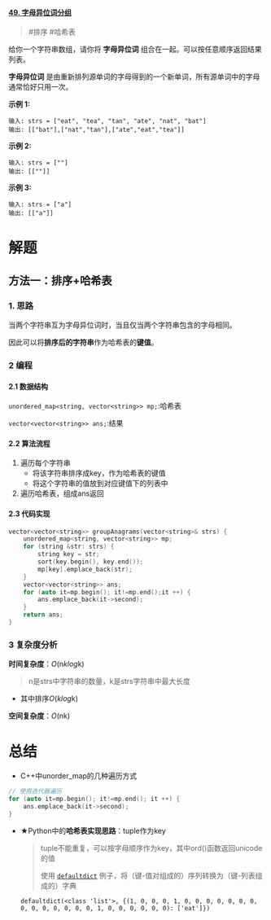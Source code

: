 #### [49. 字母异位词分组](https://leetcode-cn.com/problems/group-anagrams/)

> #排序 #哈希表

给你一个字符串数组，请你将 **字母异位词** 组合在一起。可以按任意顺序返回结果列表。

**字母异位词** 是由重新排列源单词的字母得到的一个新单词，所有源单词中的字母通常恰好只用一次。

 

**示例 1:**

```
输入: strs = ["eat", "tea", "tan", "ate", "nat", "bat"]
输出: [["bat"],["nat","tan"],["ate","eat","tea"]]
```

**示例 2:**

```
输入: strs = [""]
输出: [[""]]
```

**示例 3:**

```
输入: strs = ["a"]
输出: [["a"]]
```

 

# 解题

## 方法一：排序+哈希表

### 1. 思路

当两个字符串互为字母异位词时，当且仅当两个字符串包含的字母相同。

因此可以将**排序后的字符串**作为哈希表的**键值**。


### 2 编程

#### 2.1 数据结构

`unordered_map<string, vector<string>> mp;`:哈希表

`vector<vector<string>> ans;`:结果

#### 2.2 算法流程

1. 遍历每个字符串
   - 将该字符串排序成key，作为哈希表的键值
   - 将这个字符串的值放到对应键值下的列表中
2. 遍历哈希表，组成ans返回

#### 2.3 代码实现

```C++
vector<vector<string>> groupAnagrams(vector<string>& strs) {
    unordered_map<string, vector<string>> mp;
    for (string &str: strs) {
        string key = str;
        sort(key.begin(), key.end());
        mp[key].emplace_back(str);
    }
    vector<vector<string>> ans;
    for (auto it=mp.begin(); it!=mp.end();it ++) {
        ans.emplace_back(it->second);
    }
    return ans;
}
```



### 3 复杂度分析

**时间复杂度**：*O*(n*klog*k)

> n是strs中字符串的数量，k是strs字符串中最大长度

- 其中排序*O*(*klog*k)

**空间复杂度**：*O*(nk)

# 总结

- C++中unorder_map的几种遍历方式

```c++
// 使用迭代器遍历
for (auto it=mp.begin(); it!=mp.end(); it ++) {
	ans.emplace_back(it->second);
}
```

- ★Python中的**哈希表实现思路**：tuple作为key

  > tuple不能重复，可以按字母顺序作为key，其中ord()函数返回unicode的值
  >
  > 使用 [`defaultdict`](https://docs.python.org/zh-cn/3/library/collections.html#collections.defaultdict) 例子，将（键-值对组成的）序列转换为（键-列表组成的）字典

  `defaultdict(<class 'list'>, {(1, 0, 0, 0, 1, 0, 0, 0, 0, 0, 0, 0, 0, 0, 0, 0, 0, 0, 0, 1, 0, 0, 0, 0, 0, 0): ['eat']})`